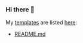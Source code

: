 ### Hi there 👋

My [templates] are listed [here][templates]:
- [README.md][template-readme]



[templates]: /templates
[template-readme]: /templates/TEMPLATE-README.md
